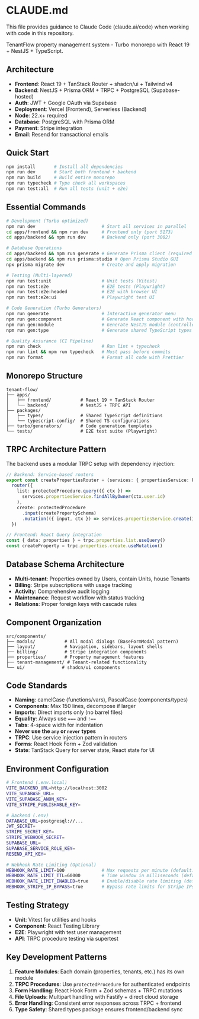 # CLAUDE.md

This file provides guidance to Claude Code (claude.ai/code) when working with code in this repository.

TenantFlow property management system - Turbo monorepo with React 19 + NestJS + TypeScript.

## Architecture
- **Frontend**: React 19 + TanStack Router + shadcn/ui + Tailwind v4
- **Backend**: NestJS + Prisma ORM + TRPC + PostgreSQL (Supabase-hosted)
- **Auth**: JWT + Google OAuth via Supabase
- **Deployment**: Vercel (Frontend), Serverless (Backend)
- **Node**: 22.x+ required
- **Database**: PostgreSQL with Prisma ORM
- **Payment**: Stripe integration
- **Email**: Resend for transactional emails

## Quick Start
```bash
npm install       # Install all dependencies
npm run dev       # Start both frontend + backend
npm run build     # Build entire monorepo
npm run typecheck # Type check all workspaces
npm run test:all  # Run all tests (unit + e2e)
```

## Essential Commands
```bash
# Development (Turbo optimized)
npm run dev                         # Start all services in parallel
cd apps/frontend && npm run dev     # Frontend only (port 5173)
cd apps/backend && npm run dev      # Backend only (port 3002)

# Database Operations
cd apps/backend && npm run generate # Generate Prisma client (required after schema changes)
cd apps/backend && npm run prisma:studio # Open Prisma Studio GUI
npx prisma migrate dev              # Create and apply migration

# Testing (Multi-layered)
npm run test:unit                   # Unit tests (Vitest)
npm run test:e2e                    # E2E tests (Playwright)
npm run test:e2e:headed             # E2E with browser UI
npm run test:e2e:ui                 # Playwright test UI

# Code Generation (Turbo Generators)
npm run generate                    # Interactive generator menu
npm run gen:component               # Generate React component with hooks
npm run gen:module                  # Generate NestJS module (controller + service + TRPC)
npm run gen:type                    # Generate shared TypeScript types

# Quality Assurance (CI Pipeline)
npm run check                       # Run lint + typecheck
npm run lint && npm run typecheck   # Must pass before commits
npm run format                      # Format all code with Prettier
```

## Monorepo Structure
```
tenant-flow/
├── apps/
│   ├── frontend/           # React 19 + TanStack Router
│   └── backend/            # NestJS + TRPC API
├── packages/
│   ├── types/              # Shared TypeScript definitions
│   └── typescript-config/  # Shared TS configurations
├── turbo/generators/       # Code generation templates
└── tests/                  # E2E test suite (Playwright)
```

## TRPC Architecture Pattern
The backend uses a modular TRPC setup with dependency injection:

```typescript
// Backend: Service-based routers
export const createPropertiesRouter = (services: { propertiesService: PropertiesService }) =>
  router({
    list: protectedProcedure.query(({ ctx }) => 
      services.propertiesService.findAllByOwner(ctx.user.id)
    ),
    create: protectedProcedure
      .input(createPropertySchema)
      .mutation(({ input, ctx }) => services.propertiesService.create(input, ctx.user.id))
  })

// Frontend: React Query integration
const { data: properties } = trpc.properties.list.useQuery()
const createProperty = trpc.properties.create.useMutation()
```

## Database Schema Architecture
- **Multi-tenant**: Properties owned by Users, contain Units, house Tenants
- **Billing**: Stripe subscriptions with usage tracking
- **Activity**: Comprehensive audit logging
- **Maintenance**: Request workflow with status tracking
- **Relations**: Proper foreign keys with cascade rules

## Component Organization
```
src/components/
├── modals/           # All modal dialogs (BaseFormModal pattern)
├── layout/           # Navigation, sidebars, layout shells
├── billing/          # Stripe integration components
├── properties/       # Property management features
├── tenant-management/ # Tenant-related functionality
└── ui/              # shadcn/ui components
```

## Code Standards
- **Naming**: camelCase (functions/vars), PascalCase (components/types)
- **Components**: Max 150 lines, decompose if larger
- **Imports**: Direct imports only (no barrel files)
- **Equality**: Always use `===` and `!==`
- **Tabs**: 4-space width for indentation
- **Never use the `any` or `never` types**
- **TRPC**: Use service injection pattern in routers
- **Forms**: React Hook Form + Zod validation
- **State**: TanStack Query for server state, React state for UI

## Environment Configuration
```bash
# Frontend (.env.local)
VITE_BACKEND_URL=http://localhost:3002
VITE_SUPABASE_URL=
VITE_SUPABASE_ANON_KEY=
VITE_STRIPE_PUBLISHABLE_KEY=

# Backend (.env)
DATABASE_URL=postgresql://...
JWT_SECRET=
STRIPE_SECRET_KEY=
STRIPE_WEBHOOK_SECRET=
SUPABASE_URL=
SUPABASE_SERVICE_ROLE_KEY=
RESEND_API_KEY=

# Webhook Rate Limiting (Optional)
WEBHOOK_RATE_LIMIT=100              # Max requests per minute (default: 100)
WEBHOOK_RATE_LIMIT_TTL=60000        # Time window in milliseconds (default: 60000)
WEBHOOK_RATE_LIMIT_ENABLED=true     # Enable/disable rate limiting (default: true)
WEBHOOK_STRIPE_IP_BYPASS=true       # Bypass rate limits for Stripe IPs (default: true)
```

## Testing Strategy
- **Unit**: Vitest for utilities and hooks
- **Component**: React Testing Library
- **E2E**: Playwright with test user management
- **API**: TRPC procedure testing via supertest

## Key Development Patterns
1. **Feature Modules**: Each domain (properties, tenants, etc.) has its own module
2. **TRPC Procedures**: Use `protectedProcedure` for authenticated endpoints
3. **Form Handling**: React Hook Form + Zod schemas + TRPC mutations
4. **File Uploads**: Multipart handling with Fastify + direct cloud storage
5. **Error Handling**: Consistent error responses across TRPC + frontend
6. **Type Safety**: Shared types package ensures frontend/backend sync